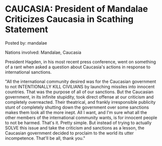 # CAUCASIA: President of Mandalae Criticizes Caucasia in Scathing Statement

Posted by: mandalae

Nations involved: Mandalae, Caucasia

President Hagden, in his most recent press conference, went on something of a rant when asked a question about Caucasia's actions in response to international sanctions.

"All the international community desired was for the Caucasian government to not INTENTIONALLY KILL CIVILIANS by launching missiles into innocent countries. That was the purpose of all of our sanctions. But the Caucasian government, in its infinite stupidity, took direct offense at our criticism and completely overreacted. Their theatrical, and frankly irresponsible publicity stunt of completely shutting down the government over some sanctions makes them look all the more inept. All I want, and I'm sure what all the other members of the international community wants, is for innocent people to not be harmed. That's it. Pretty simple. But instead of trying to actually SOLVE this issue and take the criticism and sanctions as a lesson, the Caucasian government decided to proclaim to the world its utter incompetence. That'll be all, thank you."